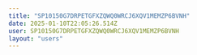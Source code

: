 ```yaml
---
title: "SP10150G7DRPETGFXZQWQ0WRCJ6XQV1MEMZP6BVNH"
date: 2025-01-10T22:05:26.514Z
user: SP10150G7DRPETGFXZQWQ0WRCJ6XQV1MEMZP6BVNH
layout: "users"
---
```

    